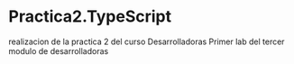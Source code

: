 # Practica2.TypeScript
realizacion de la practica 2 del curso Desarrolladoras
Primer lab del tercer modulo de desarrolladoras

